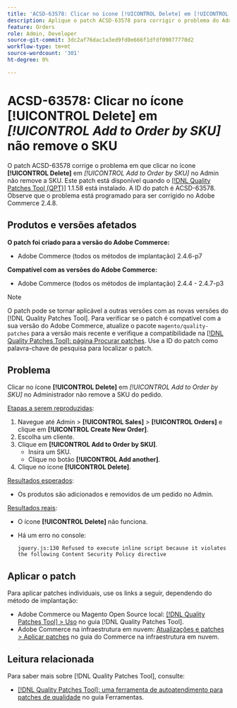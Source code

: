 ```yaml
---
title: 'ACSD-63578: Clicar no ícone [!UICONTROL Delete] em [!UICONTROL Add to Order by SKU] não remove a SKU'
description: Aplique o patch ACSD-63578 para corrigir o problema do Adobe Commerce em que clicar no ícone [!UICONTROL Delete] em [!UICONTROL Add to Order by SKU] no Admin não remove o SKU.
feature: Orders
role: Admin, Developer
source-git-commit: 3dc2af76dac1a3ed9fd0e666f1dfdf09077770d2
workflow-type: tm+mt
source-wordcount: '301'
ht-degree: 0%

---
```



# ACSD-63578: Clicar no ícone **[!UICONTROL Delete]** em *[!UICONTROL Add to Order by SKU]* não remove o SKU

O patch ACSD-63578 corrige o problema em que clicar no ícone **[!UICONTROL Delete]** em *[!UICONTROL Add to Order by SKU]* no Admin não remove a SKU. Este patch está disponível quando o [[!DNL Quality Patches Tool (QPT)]](/help/tools/quality-patches-tool/quality-patches-tool-to-self-serve-quality-patches.md) 1.1.58 está instalado. A ID do patch é ACSD-63578. Observe que o problema está programado para ser corrigido no Adobe Commerce 2.4.8.

## Produtos e versões afetados

**O patch foi criado para a versão do Adobe Commerce:**

* Adobe Commerce (todos os métodos de implantação) 2.4.6-p7

**Compatível com as versões do Adobe Commerce:**

* Adobe Commerce (todos os métodos de implantação) 2.4.4 - 2.4.7-p3

>[!NOTE]
>
>O patch pode se tornar aplicável a outras versões com as novas versões do [!DNL Quality Patches Tool]. Para verificar se o patch é compatível com a sua versão do Adobe Commerce, atualize o pacote `magento/quality-patches` para a versão mais recente e verifique a compatibilidade na [[!DNL Quality Patches Tool]: página Procurar patches](https://experienceleague.adobe.com/tools/commerce-quality-patches/index.html). Use a ID do patch como palavra-chave de pesquisa para localizar o patch.

## Problema

Clicar no ícone **[!UICONTROL Delete]** em *[!UICONTROL Add to Order by SKU]* no Administrador não remove a SKU do pedido.

<u>Etapas a serem reproduzidas</u>:

1. Navegue até Admin > **[!UICONTROL Sales]** > **[!UICONTROL Orders]** e clique em **[!UICONTROL Create New Order]**.
1. Escolha um cliente.
1. Clique em **[!UICONTROL Add to Order by SKU]**.
   * Insira um SKU.
   * Clique no botão **[!UICONTROL Add another]**.
1. Clique no ícone **[!UICONTROL Delete]**.

<u>Resultados esperados</u>:

* Os produtos são adicionados e removidos de um pedido no Admin.

<u>Resultados reais</u>:

* O ícone **[!UICONTROL Delete]** não funciona.
* Há um erro no console:

  `jquery.js:130 Refused to execute inline script because it violates the following Content Security Policy directive`

## Aplicar o patch

Para aplicar patches individuais, use os links a seguir, dependendo do método de implantação:

* Adobe Commerce ou Magento Open Source local: [[!DNL Quality Patches Tool] > Uso](/help/tools/quality-patches-tool/usage.md) no guia [!DNL Quality Patches Tool].
* Adobe Commerce na infraestrutura em nuvem: [Atualizações e patches > Aplicar patches](https://experienceleague.adobe.com/docs/commerce-cloud-service/user-guide/develop/upgrade/apply-patches.html) no guia do Commerce na infraestrutura em nuvem.

## Leitura relacionada

Para saber mais sobre [!DNL Quality Patches Tool], consulte:

* [[!DNL Quality Patches Tool]: uma ferramenta de autoatendimento para patches de qualidade](/help/tools/quality-patches-tool/quality-patches-tool-to-self-serve-quality-patches.md) no guia Ferramentas.
